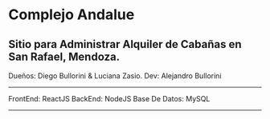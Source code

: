# Complejo Andalue
## Sitio para Administrar Alquiler de Cabañas en San Rafael, Mendoza.
Dueños: Diego Bullorini & Luciana Zasio. 
Dev: Alejandro Bullorini
***
FrontEnd: ReactJS
BackEnd: NodeJS
Base De Datos: MySQL
***
